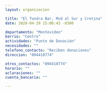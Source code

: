 ```yaml
---
layout: organizacion

title: "El Tundra Bar, Mvd al Sur y Cretina"
date: 2020-04-29 15:06:43 -0300

departamento: "Montevideo"
barrio: "Centro"
actividades: "Punto de Donación"
necesidades: ""
telefono_contacto: "Reciben donaciones"
direccion: "094410774"

otros_contactos: "094410774"
horario: ""
aclaraciones: ""
cuenta_bancaria: ""

---
```

